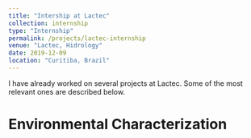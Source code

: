 ```yaml
---
title: "Intership at Lactec"
collection: internship
type: "Internship"
permalink: /projects/lactec-internship
venue: "Lactec, Hidrology"
date: 2019-12-09
location: "Curitiba, Brazil"
---
```


I have already worked on several projects at Lactec. Some of the most relevant ones are described below.

Environmental Characterization
======
